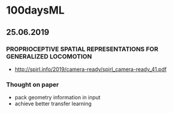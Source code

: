 # 100daysML

## 25.06.2019
### PROPRIOCEPTIVE SPATIAL REPRESENTATIONS FOR GENERALIZED LOCOMOTION
- http://spirl.info/2019/camera-ready/spirl_camera-ready_41.pdf
### Thought on paper
- pack geometry information in input
- achieve better transfer learning

